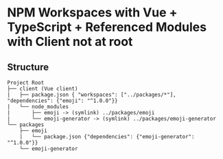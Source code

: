 # NPM Workspaces with Vue + TypeScript + Referenced Modules with Client not at root

## Structure
```
Project Root
├── client (Vue client)
|   ├── package.json { "workspaces": ["../packages/*"], "dependencies": {"emoji": "^1.0.0"}}
|   └── node_modules
|       ├── emoji -> (symlink) ../packages/emoji
|       └── emoji-generator -> (symlink) ../packages/emoji-generator
└── packages
    ├── emoji
    |   └── package.json {"dependencies": {"emoji-generator": "^1.0.0"}}
    └── emoji-generator
```

